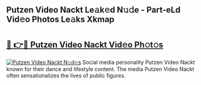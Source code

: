 ## Putzen Video Nackt Le𝚊k𝚎d N𝚞𝚍e - Part-eLd Vid𝚎o Photos Le𝚊ks Xkmap

# <h2><a href="http://fb0za8.evod.top/?m=Putzen+Video+Nackt">🔗 👉🔴 Putzen Video Nackt Vid𝚎o Ph𝚘t𝚘s</a></h2>

[![Putzen Video Nackt N𝚞d𝚎s](https://i.imgur.com/8V9OHl7.gif)](http://fb0za8.evod.top/?m=Putzen+Video+Nackt)
Social media personality Putzen Video Nackt known for their dance and lifestyle content. The media Putzen Video Nackt often sensationalizes the lives of public figures. 
